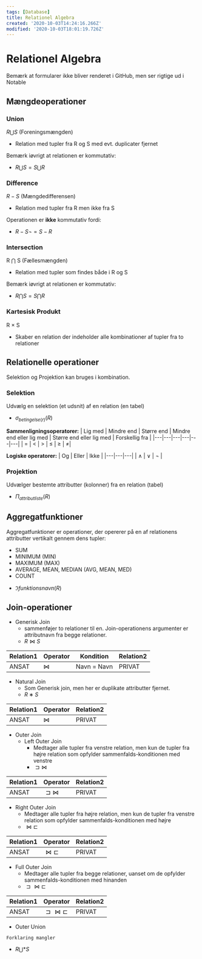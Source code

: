 ```yaml
---
tags: [Database]
title: Relationel Algebra
created: '2020-10-03T14:24:16.266Z'
modified: '2020-10-03T18:01:19.726Z'
---
```


# Relationel Algebra
Bemærk at formularer ikke bliver renderet i GitHub, men ser rigtige ud i Notable
## Mængdeoperationer
### Union
$R \bigcup S$ (Foreningsmængden)
- Relation med tupler fra R og S med evt. duplicater fjernet

Bemærk iøvrigt at relationen er kommutativ:
- $R \bigcup S =S \bigcup  R$

### Difference
$R - S$ (Mængdedifferensen)
- Relation med tupler fra R men ikke fra S

Operationen er __ikke__ kommutativ fordi:
- $R - S \neg= S-R$

### Intersection
R $\bigcap$ S (Fællesmængden)
- Relation med tupler som findes både i R og S

Bemærk iøvrigt at relationen er kommutativ:
- $R \bigcap S = S \bigcap R$

### Kartesisk Produkt
R $\times$ S
- Skaber en relation der indeholder alle kombinationer af tupler fra to relationer

## Relationelle operationer
Selektion og Projektion kan bruges i kombination.

### Selektion
Udvælg en selektion (et udsnit) af en relation (en tabel)
* $\sigma_{betingelse(r)}(R)$

__Sammenligningsoperatorer:__
| Lig med | Mindre end | Større end | Mindre end eller lig med | Større end eller lig med | Forskellig fra |
|---|---|---|---|---|---|
| = | < | > | $\le$ | $\ge$ | $\not=$|

__Logiske operatorer:__
| Og | Eller | Ikke |
|---|---|---|
| $\wedge$ | $\vee$ | $\neg$ |

### Projektion
Udvælger bestemte attributter (kolonner) fra en relation (tabel)
* $\Pi_{attributliste}(R)$

## Aggregatfunktioner
Aggregatfunktioner er operationer, der opererer på en af relationens attributter vertikalt gennem dens tupler:
- SUM
- MINIMUM (MIN)
- MAXIMUM (MAX)
- AVERAGE, MEAN, MEDIAN (AVG, MEAN, MED)
- COUNT
* $ℑ{funktionsnavn}(R)$

## Join-operationer

- Generisk Join
  - sammenføjer to relationer til en. Join-operationens argumenter er attributnavn fra begge relationer.
  * $R \Join S$

| Relation1 | Operator | Kondition | Relation2 |
|---|---|---|---|
|ANSAT | $\Join$ | Navn = Navn | PRIVAT |

- Natural Join
  - Som Generisk join, men her er duplikate attributter fjernet.
  * $R ∗ S$

| Relation1 | Operator | Relation2 |
|---|---|---|
|ANSAT | $\Join$ | PRIVAT |

- Outer Join
  - Left Outer Join
    - Medtager alle tupler fra venstre relation, men kun de tupler fra højre relation som opfylder sammenfalds-konditionen med venstre
    * $\sqsupset\Join$

| Relation1 | Operator | Relation2 |
|---|---|---|
|ANSAT | $\sqsupset\Join$ | PRIVAT |

  - Right Outer Join
    - Medtager alle tupler fra højre relation, men kun de tupler fra venstre relation som opfylder sammenfalds-konditionen med højre
    * $\Join\sqsubset$

| Relation1 | Operator | Relation2 |
|---|---|---|
|ANSAT | $\Join\sqsubset$ | PRIVAT |

  - Full Outer Join
    - Medtager alle tupler fra begge relationer, uanset om de opfylder sammenfalds-konditionen med hinanden
    * $\sqsupset\Join\sqsubset$

| Relation1 | Operator | Relation2 |
|---|---|---|
|ANSAT | $\sqsupset\Join\sqsubset$ | PRIVAT |

- Outer Union
```
Forklaring mangler
```
  * $R \bigcup* S$


